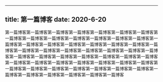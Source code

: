 ----------
title: 第一篇博客
date: 2020-6-20
----------
第一篇博客第一篇博客第一篇博客第一篇博客第一篇博客第一篇博客第一篇博客第一篇博客第一篇博客第一篇博客第一篇博客第一篇博客第一篇博客第一篇博客第一篇博客第一篇博客第一篇博客第一篇博客第一篇博客第一篇博客第一篇博客第一篇博客第一篇博客第一篇博客第一篇博客第一篇博客第一篇博客第一篇博客第一篇博客第一篇博客第一篇博客第一篇博客第一篇博客第一篇博客第一篇博客第一篇博客第一篇博客第一篇博客第一篇博客第一篇博客第一篇博客第一篇博客第一篇博客第一篇博客第一篇博客第一篇博客第一篇博客第一篇博客第一篇博客第一篇博客第一篇博客第一篇博客第一篇博客第一篇博客第一篇博客第一篇博客
